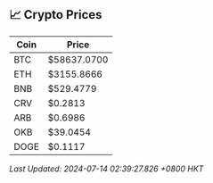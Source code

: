 ## 📈 Crypto Prices

| Coin | Price |
| ---- | ----- |
| BTC | $58637.0700 |
| ETH | $3155.8666 |
| BNB | $529.4779 |
| CRV | $0.2813 |
| ARB | $0.6986 |
| OKB | $39.0454 |
| DOGE | $0.1117 |

_Last Updated: 2024-07-14 02:39:27.826 +0800 HKT_